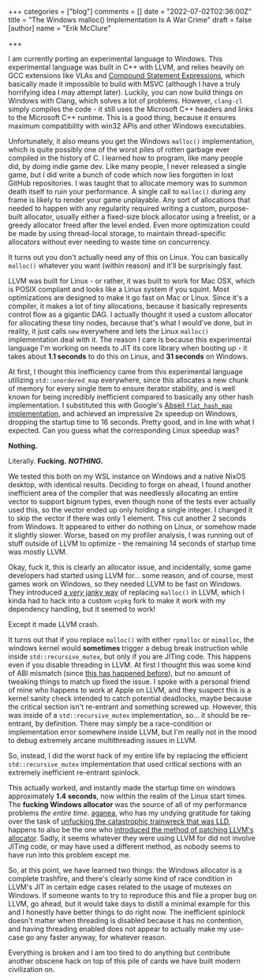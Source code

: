 +++
categories = ["blog"]
comments = []
date = "2022-07-02T02:36:00Z"
title = "The Windows malloc() Implementation Is A War Crime"
draft = false
[author]
name = "Erik McClure"

+++

I am currently porting an experimental language to Windows. This experimental language was built in C++ with LLVM, and relies heavily on GCC extensions like VLAs and [Compound Statement Expressions](https://gcc.gnu.org/onlinedocs/gcc-3.1.1/gcc/Statement-Exprs.html), which basically made it impossible to build with MSVC (although I have a truly horrifying idea I may attempt later). Luckily, you can now build things on Windows with Clang, which solves a lot of problems. However, `clang-cl` simply compiles the code - it still uses the Microsoft C++ headers and links to the Microsoft C++ runtime. This is a good thing, because it ensures maximum compatibility with win32 APIs and other Windows executables.

Unfortunately, it also means you get the Windows `malloc()` implementation, which is quite possibly one of the worst piles of rotten garbage ever compiled in the history of C. I learned how to program, like many people did, by doing indie game dev. Like many people, I never released a single game, but I did write a bunch of code which now lies forgotten in lost GitHub repositories. I was taught that to allocate memory was to summon death itself to ruin your performance. A single call to `malloc()` during any frame is likely to render your game unplayable. Any sort of allocations that needed to happen with any regularity required writing a custom, purpose-built allocator, usually either a fixed-size block allocator using a freelist, or a greedy allocator freed after the level ended. Even more optimization could be made by using thread-local storage, to maintain thread-specific allocators without ever needing to waste time on concurrency. 

It turns out you don't actually need any of this on Linux. You can basically `malloc()` whatever you want (within reason) and it'll be surprisingly fast.

LLVM was built for Linux - or rather, it was built to work for Mac OSX, which is POSIX compliant and looks like a Linux system if you squint. Most optimizations are designed to make it go fast on Mac or Linux. Since it's a compiler, it makes a lot of tiny allocations, because it basically represents control flow as a gigantic DAG. I actually thought it used a custom allocator for allocating these tiny nodes, because that's what I would've done, but in reality, it just calls `new` everywhere and lets the Linux `malloc()` implementation deal with it. The reason I care is because this experimental language I'm working on needs to JIT its core library when booting up - it takes about **1.1 seconds** to do this on Linux, and **31 seconds** on Windows.

At first, I thought this inefficiency came from this experimental language utilizing `std::unordered_map` everywhere, since this allocates a new chunk of memory for every single item to ensure iterator stability, and is well known for being incredibly inefficient compared to basically any other hash implementation. I substituted this with Google's [Abseil `flat_hash_map` implementation]( https://abseil.io/docs/cpp/guides/container), and achieved an impressive 2x speedup on Windows, dropping the startup time to 16 seconds. Pretty good, and in line with what I expected. Can you guess what the corresponding Linux speedup was?

**Nothing.**

Literally. **Fucking.** ***NOTHING.***

We tested this both on my WSL instance on Windows and a native NixOS desktop, with identical results. Deciding to forge on ahead, I found another inefficient area of the compiler that was needlessly allocating an entire vector to support bignum types, even though none of the tests ever actually used this, so the vector ended up only holding a single integer. I changed it to skip the vector if there was only 1 element. This cut another 2 seconds from Windows. It appeared to either do nothing on Linux, or somehow made it slightly slower. Worse, based on my profiler analysis, I was running out of stuff outside of LLVM to optimize - the remaining 14 seconds of startup time was mostly LLVM.

Okay, fuck it, this is clearly an allocator issue, and incidentally, some game developers had started using LLVM for... some reason, and of course, most games work on Windows, so they needed LLVM to be fast on Windows. They introduced [a *very* janky way](https://github.com/llvm/llvm-project/blob/main/llvm/lib/Support/CMakeLists.txt#L78) of replacing `malloc()` in LLVM, which I kinda had to hack into a custom `vcpkg` fork to make it work with my dependency handling, but it seemed to work!

Except it made LLVM crash.

It turns out that if you replace `malloc()` with either `rpmalloc` or `mimalloc`, the windows kernel would **sometimes** trigger a debug break instruction while inside `std::recursive_mutex`, but only if you are JITing code. This happens even if you disable threading in LLVM. At first I thought this was some kind of ABI mismatch (since [this has happened before](https://github.com/llvm/llvm-project/commit/7aaff8fd2da2812a2b3cbc8a41af29774b10a7d6)), but no amount of tweaking things to match up fixed the issue. I spoke with a personal friend of mine who happens to work at Apple on LLVM, and they suspect this is a kernel sanity check intended to catch potential deadlocks, maybe because the critical section isn't re-entrant and something screwed up. However, this was inside of a `std::recursive_mutex` implementation, so... it should be re-entrant, by definition. There may simply be a race-condition or implementation error somewhere inside LLVM, but I'm really not in the mood to debug extremely arcane multithreading issues in LLVM.

So, instead, I did the worst hack of my entire life by replacing the efficient `std::recursive_mutex` implementation that used critical sections with an extremely inefficient re-entrant spinlock.

This actually worked, and instantly made the startup time on windows approximately **1.4 seconds**, now within the realm of the Linux start times. The **fucking Windows allocator** was the source of all of my performance problems *the entire time*. [aganea](https://reviews.llvm.org/p/aganea/), who has my undying gratitude for taking over the task of [unfucking the catastrophic trainwreck that was LLD](https://reviews.llvm.org/D70378), happens to also be the one who [introduced the method of patching LLVM's allocator](https://reviews.llvm.org/D71786). Sadly, it seems whatever they were using LLVM for did not involve JITing code, or may have used a different method, as nobody seems to have run into this problem except me.

So, at this point, we have learned two things: the Windows allocator is a complete trashfire, and there's clearly some kind of race condition in LLVM's JIT in certain edge cases related to the usage of mutexes on Windows. If someone wants to try to reproduce this and file a proper bug on LLVM, go ahead, but it would take days to distill a minimal example for this and I honestly have better things to do right now. The inefficient spinlock doesn't matter when threading is disabled because it has no contention, and having threading enabled does not appear to actually make my use-case go any faster anyway, for whatever reason.

Everything is broken and I am too tired to do anything but contribute another obscene hack on top of this pile of cards we have built modern civilization on.
